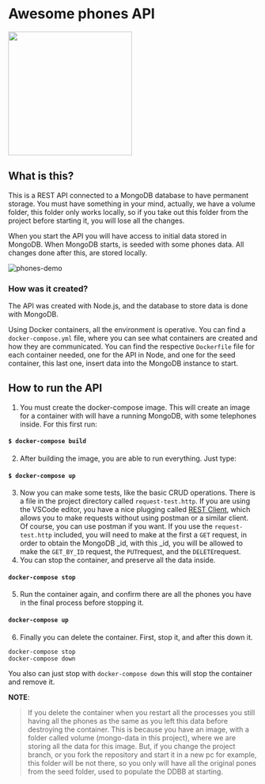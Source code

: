 # Awesome phones API

<img 
     width="250" 
     src="https://user-images.githubusercontent.com/27022503/137712019-935b43da-a1c7-468b-9593-c1373b476d58.png"
/>

## What is this?
This is a REST API connected to a MongoDB database to have permanent storage. You must have something in your mind, actually, we have a volume folder, this folder only works locally, so if you take out this folder from the project before starting it, you will lose all the changes.

When you start the API you will have access to initial data stored in MongoDB. When MongoDB starts, is seeded with some phones data. All changes done after this, are stored locally.

![phones-demo](https://user-images.githubusercontent.com/27022503/137714381-52adeaba-7f0a-4ecb-99ae-2c9b8ee021ea.gif)

### How was it created?
The API was created with Node.js, and the database to store data is done with MongoDB.

Using Docker containers, all the environment is operative. You can find a `docker-compose.yml` file, where you can see what containers are created and how they are communicated. You can find the respective `Dockerfile` file for each container needed, one for the API in Node, and one for the seed container, this last one, insert data into the MongoDB instance to start.

## How to run the API
1. You must create the docker-compose image. This will create an image for a container with will have a running MongoDB, with some telephones inside. For this first run:
#### `$ docker-compose build`
2. After building the image, you are able to run everything. Just type:
#### `$ docker-compose up`
3. Now you can make some tests, like the basic CRUD operations. There is a file in the project directory called `request-test.http`. If you are using the VSCode editor, you have a nice plugging called [REST Client](https://open-vsx.org/extension/humao/rest-client), which allows you to make requests without using postman or a similar client. Of course, you can use postman if you want.
If you use the `request-test.http` included, you will need to make at the first a `GET` request, in order to obtain the MongoDB _id, with this _id, you will be allowed to make the `GET_BY_ID` request, the `PUT`request, and the `DELETE`request. 
4. You can stop the container, and preserve all the data inside. 
#### `docker-compose stop`
5. Run the container again, and confirm there are all the phones you have in the final process before stopping it.
#### `docker-compose up`
6. Finally you can delete the container. First, stop it, and after this down it.
```
docker-compose stop
docker-compose down
```
You also can just stop with `docker-compose down` this will stop the container and remove it.

**NOTE**:
> If you delete the container when you restart all the processes you still having all the phones as the same as you left this data before destroying the container. This is because you have an image, with a folder called volume (mongo-data in this project), where we are storing all the data for this image. 
> But, if you change the project branch, or you fork the repository and start it in a new pc for example, this folder will be not there, so you only will have all the original pones from the seed folder, used to populate the DDBB at starting.

